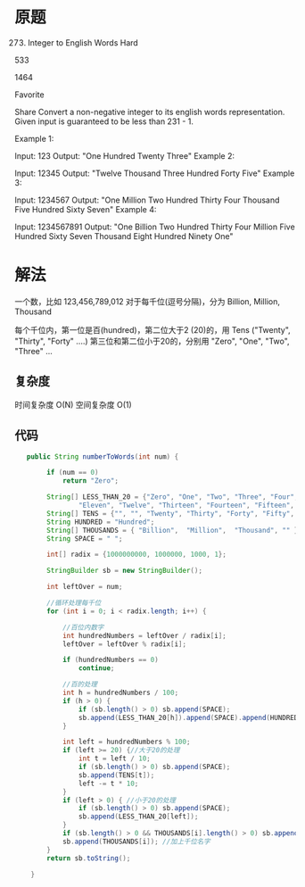 # 原题

273. Integer to English Words
Hard

533

1464

Favorite

Share
Convert a non-negative integer to its english words representation. Given input is guaranteed to be less than 231 - 1.

Example 1:

Input: 123
Output: "One Hundred Twenty Three"
Example 2:

Input: 12345
Output: "Twelve Thousand Three Hundred Forty Five"
Example 3:

Input: 1234567
Output: "One Million Two Hundred Thirty Four Thousand Five Hundred Sixty Seven"
Example 4:

Input: 1234567891
Output: "One Billion Two Hundred Thirty Four Million Five Hundred Sixty Seven Thousand Eight Hundred Ninety One"


# 解法

一个数，比如 123,456,789,012
对于每千位(逗号分隔)，分为 Billion, Million, Thousand

每个千位内，第一位是百(hundred)，第二位大于2 (20)的，用 Tens ("Twenty", "Thirty", "Forty" ....)
第三位和第二位小于20的，分别用 "Zero", "One", "Two", "Three" ...

## 复杂度
时间复杂度 O(N) 
空间复杂度 O(1)


## 代码
```Java
   public String numberToWords(int num) {

        if (num == 0)
            return "Zero";

        String[] LESS_THAN_20 = {"Zero", "One", "Two", "Three", "Four", "Five", "Six", "Seven", "Eight", "Nine", "Ten",
                "Eleven", "Twelve", "Thirteen", "Fourteen", "Fifteen", "Sixteen", "Seventeen", "Eighteen", "Nineteen" };
        String[] TENS = {"", "", "Twenty", "Thirty", "Forty", "Fifty", "Sixty", "Seventy", "Eighty", "Ninety"};
        String HUNDRED = "Hundred";
        String[] THOUSANDS = { "Billion",  "Million",  "Thousand", "" };
        String SPACE = " ";

        int[] radix = {1000000000, 1000000, 1000, 1};

        StringBuilder sb = new StringBuilder();

        int leftOver = num;

        //循环处理每千位
        for (int i = 0; i < radix.length; i++) {

            //百位内数字
            int hundredNumbers = leftOver / radix[i];
            leftOver = leftOver % radix[i];

            if (hundredNumbers == 0)
                continue;

            //百的处理
            int h = hundredNumbers / 100;
            if (h > 0) {
                if (sb.length() > 0) sb.append(SPACE);
                sb.append(LESS_THAN_20[h]).append(SPACE).append(HUNDRED);
            }

            int left = hundredNumbers % 100;
            if (left >= 20) {//大于20的处理
                int t = left / 10;
                if (sb.length() > 0) sb.append(SPACE);
                sb.append(TENS[t]);
                left -= t * 10;
            }
            if (left > 0) { //小于20的处理
                if (sb.length() > 0) sb.append(SPACE);
                sb.append(LESS_THAN_20[left]);
            }
            if (sb.length() > 0 && THOUSANDS[i].length() > 0) sb.append(SPACE);
            sb.append(THOUSANDS[i]); //加上千位名字
        }
        return sb.toString();

    }
```
